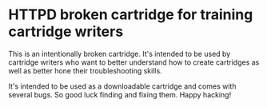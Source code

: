# HTTPD broken cartridge for training cartridge writers

This is an intentionally broken cartridge.  It's intended to be used by
cartridge writers who want to better understand how to create cartridges
as well as better hone their troubleshooting skills.

It's intended to be used as a downloadable cartridge and comes with several bugs. So good luck finding and fixing
them.  Happy hacking!

